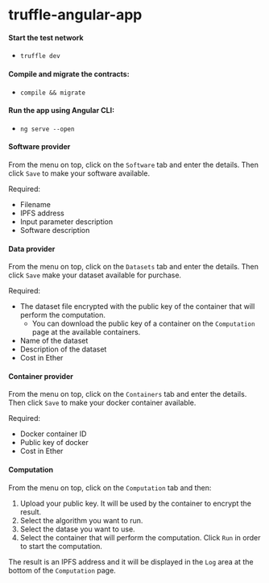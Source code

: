 # truffle-angular-app

#### Start the test network
* `truffle dev`
#### Compile and migrate the contracts: 
* `compile && migrate`

#### Run the app using Angular CLI:
* `ng serve --open`

#### Software provider

From the menu on top, click on the `Software` tab and enter the details. Then click `Save`
to make your software available.

Required:
* Filename
* IPFS address
* Input parameter description
* Software description
   
#### Data provider

From the menu on top, click on the `Datasets` tab and enter the details. Then click `Save` 
make your dataset available for purchase.

Required:
* The dataset file encrypted with the public key of the container that will perform the computation.
    *   You can download the public key of a container on the `Computation` page at the available containers.
* Name of the dataset
* Description of the dataset
* Cost in Ether 

#### Container provider

From the menu on top, click on the `Containers` tab and enter the details. Then click `Save`
to make your docker container available.

Required:
* Docker container ID
* Public key of docker 
* Cost in Ether


#### Computation
From the menu on top, click on the `Computation` tab and then:
1) Upload your public key. It will be used by the container to encrypt the result.
2) Select the algorithm you want to run.
3) Select the datase you want to use.
4) Select the container that will perform the computation.
Click `Run` in order to start the computation. 

The result is an IPFS address and it will be displayed in the `Log` area at the bottom of the `Computation` page.